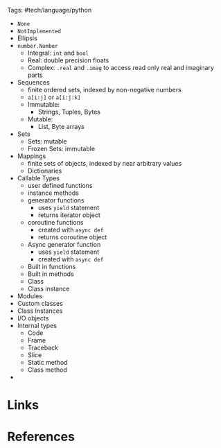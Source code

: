 Tags: #tech/language/python  

- `None`
- `NotImplemented`
- Ellipsis
- `number.Number`
	- Integral: `int` and `bool`
	- Real: double precision floats
	- Complex: `.real` and `.imag` to access read only real and imaginary parts
- Sequences
	- finite ordered sets, indexed by non-negative numbers
	- `a[i:j]` or `a[i:j:k]`
	- Immutable: 
		- Strings, Tuples, Bytes
	- Mutable: 
		- List, Byte arrays
- Sets
	- Sets: mutable
	- Frozen Sets: immutable
- Mappings
	- finite sets of objects, indexed by near arbitrary values
	- Dictionaries
- Callable Types
	- user defined functions
	- instance methods
	- generator functions
		- uses `yield` statement
		- returns iterator object
	- coroutine functions
		- created with `async def`
		- returns coroutine object
	- Async generator function
		- uses `yield` statement
		- created with `async def`
	- Built in functions
	- Built in methods
	- Class
	- Class instance
- Modules
- Custom classes
- Class Instances
- I/O objects
- Internal types
	- Code
	- Frame
	- Traceback
	- Slice
	- Static method
	- Class method
- 


# Links

# References
